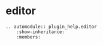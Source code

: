 # editor

```{eval-rst}
.. automodule:: plugin_help.editor
    :show-inheritance:
    :members:
```
